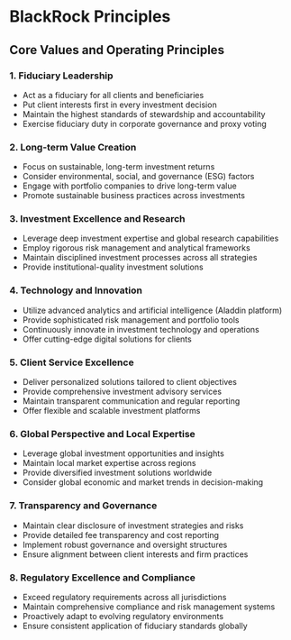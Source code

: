 # BlackRock Principles

## Core Values and Operating Principles

### 1. Fiduciary Leadership
- Act as a fiduciary for all clients and beneficiaries
- Put client interests first in every investment decision
- Maintain the highest standards of stewardship and accountability
- Exercise fiduciary duty in corporate governance and proxy voting

### 2. Long-term Value Creation
- Focus on sustainable, long-term investment returns
- Consider environmental, social, and governance (ESG) factors
- Engage with portfolio companies to drive long-term value
- Promote sustainable business practices across investments

### 3. Investment Excellence and Research
- Leverage deep investment expertise and global research capabilities
- Employ rigorous risk management and analytical frameworks
- Maintain disciplined investment processes across all strategies
- Provide institutional-quality investment solutions

### 4. Technology and Innovation
- Utilize advanced analytics and artificial intelligence (Aladdin platform)
- Provide sophisticated risk management and portfolio tools
- Continuously innovate in investment technology and operations
- Offer cutting-edge digital solutions for clients

### 5. Client Service Excellence
- Deliver personalized solutions tailored to client objectives
- Provide comprehensive investment advisory services
- Maintain transparent communication and regular reporting
- Offer flexible and scalable investment platforms

### 6. Global Perspective and Local Expertise
- Leverage global investment opportunities and insights
- Maintain local market expertise across regions
- Provide diversified investment solutions worldwide
- Consider global economic and market trends in decision-making

### 7. Transparency and Governance
- Maintain clear disclosure of investment strategies and risks
- Provide detailed fee transparency and cost reporting
- Implement robust governance and oversight structures
- Ensure alignment between client interests and firm practices

### 8. Regulatory Excellence and Compliance
- Exceed regulatory requirements across all jurisdictions
- Maintain comprehensive compliance and risk management systems
- Proactively adapt to evolving regulatory environments
- Ensure consistent application of fiduciary standards globally